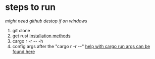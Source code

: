 # steps to run
*might need github destop if on windows*
1. git clone
2. get rust
[installation methods](https://forge.rust-lang.org/infra/other-installation-methods.html)
3. cargo r -r -- -h
4. config args after the "cargo r -r --" [help with cargo run args can be found here](https://doc.rust-lang.org/cargo/commands/cargo-run.html)
